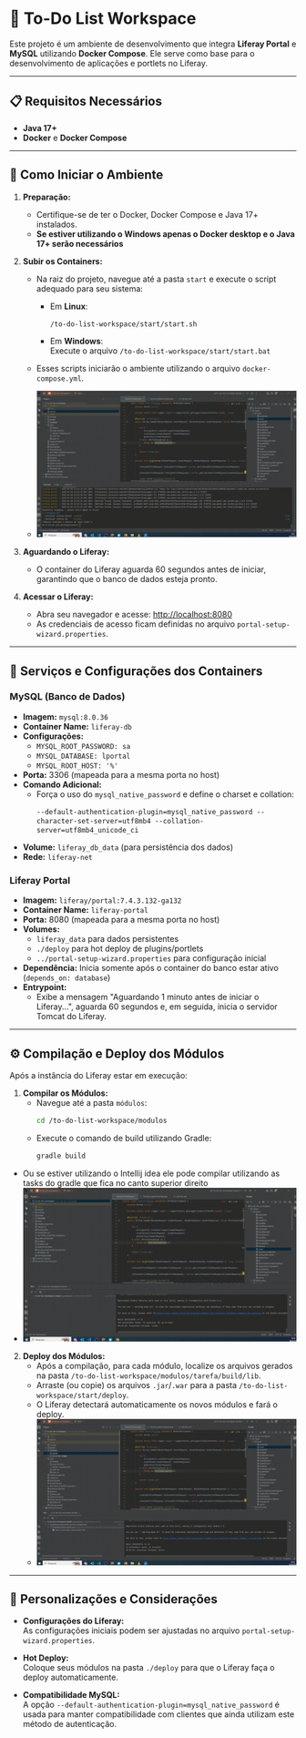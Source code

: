 # 📝 To-Do List Workspace

Este projeto é um ambiente de desenvolvimento que integra **Liferay Portal** e **MySQL** utilizando **Docker Compose**. Ele serve como base para o desenvolvimento de aplicações e portlets no Liferay.

---

## 📋 Requisitos Necessários

- **Java 17+**
- **Docker** e **Docker Compose**

---

## 🚀 Como Iniciar o Ambiente

1. **Preparação:**
   - Certifique-se de ter o Docker, Docker Compose  e Java 17+  instalados.
   -   **Se estiver utilizando o Windows apenas o Docker desktop e o Java 17+ serão necessários**
2. **Subir os Containers:**
   - Na raiz do projeto, navegue até a pasta `start` e execute o script adequado para seu sistema:
     - Em **Linux**:  
       ```bash
       /to-do-list-workspace/start/start.sh
       ```
     - Em **Windows**:  
       Execute o arquivo `/to-do-list-workspace/start/start.bat`

   - Esses scripts iniciarão o ambiente utilizando o arquivo `docker-compose.yml`.
   - ![Build modulos pelo Intellij](assets/startProjetect.gif)
3. **Aguardando o Liferay:**
   - O container do Liferay aguarda 60 segundos antes de iniciar, garantindo que o banco de dados esteja pronto.

4. **Acessar o Liferay:**
   - Abra seu navegador e acesse: [http://localhost:8080](http://localhost:8080)
   - As credenciais de acesso ficam definidas no arquivo `portal-setup-wizard.properties`.

---

## 🐳 Serviços e Configurações dos Containers

### MySQL (Banco de Dados)
- **Imagem:** `mysql:8.0.36`
- **Container Name:** `liferay-db`
- **Configurações:**
  - `MYSQL_ROOT_PASSWORD: sa`
  - `MYSQL_DATABASE: lportal`
  - `MYSQL_ROOT_HOST: '%'`
- **Porta:** 3306 (mapeada para a mesma porta no host)
- **Comando Adicional:**
  - Força o uso do `mysql_native_password` e define o charset e collation:
    ```
    --default-authentication-plugin=mysql_native_password --character-set-server=utf8mb4 --collation-server=utf8mb4_unicode_ci
    ```
- **Volume:** `liferay_db_data` (para persistência dos dados)
- **Rede:** `liferay-net`

### Liferay Portal
- **Imagem:** `liferay/portal:7.4.3.132-ga132`
- **Container Name:** `liferay-portal`
- **Porta:** 8080 (mapeada para a mesma porta no host)
- **Volumes:**
  - `liferay_data` para dados persistentes
  - `./deploy` para hot deploy de plugins/portlets
  - `../portal-setup-wizard.properties` para configuração inicial
- **Dependência:** Inicia somente após o container do banco estar ativo (`depends_on: database`)
- **Entrypoint:**
  - Exibe a mensagem "Aguardando 1 minuto antes de iniciar o Liferay...", aguarda 60 segundos e, em seguida, inicia o servidor Tomcat do Liferay.

---

## ⚙️ Compilação e Deploy dos Módulos

Após a instância do Liferay estar em execução:

1. **Compilar os Módulos:**
   - Navegue até a pasta `módulos`:
     ```bash
     cd /to-do-list-workspace/modulos
     ```
   - Execute o comando de build utilizando Gradle:
     ```bash
     gradle build
     ```
  - Ou se estiver utilizando o Intellij idea ele pode compilar utilizando as tasks do gradle que fica no canto superior direito
   - ![Build modulos pelo Intellij](assets/buildModulos.gif)
2. **Deploy dos Módulos:**
   - Após a compilação, para cada módulo, localize os arquivos gerados na pasta `/to-do-list-workspace/modulos/tarefa/build/lib`.
   - Arraste (ou copie) os arquivos `.jar`/`.war` para a pasta `/to-do-list-workspace/start/deploy`.
   - O Liferay detectará automaticamente os novos módulos e fará o deploy.
   - ![Deploy dos modulos pelo Intellij](assets/deployModulos.gif)

---

## 🔧 Personalizações e Considerações

- **Configurações do Liferay:**  
  As configurações iniciais podem ser ajustadas no arquivo `portal-setup-wizard.properties`.

- **Hot Deploy:**  
  Coloque seus módulos na pasta `./deploy` para que o Liferay faça o deploy automaticamente.

- **Compatibilidade MySQL:**  
  A opção `--default-authentication-plugin=mysql_native_password` é usada para manter compatibilidade com clientes que ainda utilizam este método de autenticação.



